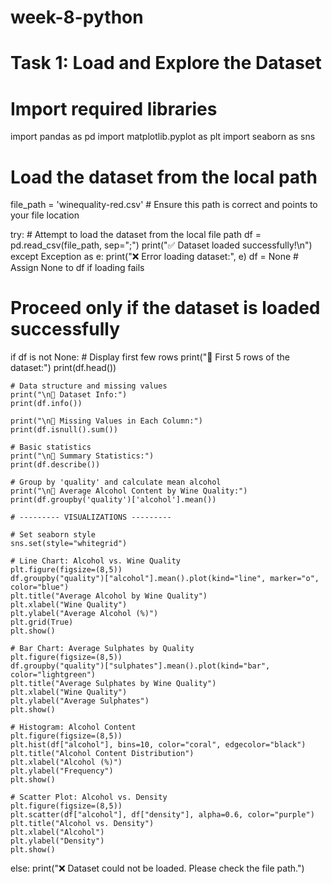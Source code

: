 # week-8-python
# Task 1: Load and Explore the Dataset


# Import required libraries
import pandas as pd
import matplotlib.pyplot as plt
import seaborn as sns

# Load the dataset from the local path
file_path = 'winequality-red.csv'  # Ensure this path is correct and points to your file location

try:
    # Attempt to load the dataset from the local file path
    df = pd.read_csv(file_path, sep=";")
    print("✅ Dataset loaded successfully!\n")
except Exception as e:
    print("❌ Error loading dataset:", e)
    df = None  # Assign None to df if loading fails

# Proceed only if the dataset is loaded successfully
if df is not None:
    # Display first few rows
    print("🔹 First 5 rows of the dataset:")
    print(df.head())

    # Data structure and missing values
    print("\n🔹 Dataset Info:")
    print(df.info())

    print("\n🔹 Missing Values in Each Column:")
    print(df.isnull().sum())

    # Basic statistics
    print("\n🔹 Summary Statistics:")
    print(df.describe())

    # Group by 'quality' and calculate mean alcohol
    print("\n🔹 Average Alcohol Content by Wine Quality:")
    print(df.groupby('quality')['alcohol'].mean())

    # --------- VISUALIZATIONS ---------

    # Set seaborn style
    sns.set(style="whitegrid")

    # Line Chart: Alcohol vs. Wine Quality
    plt.figure(figsize=(8,5))
    df.groupby("quality")["alcohol"].mean().plot(kind="line", marker="o", color="blue")
    plt.title("Average Alcohol by Wine Quality")
    plt.xlabel("Wine Quality")
    plt.ylabel("Average Alcohol (%)")
    plt.grid(True)
    plt.show()

    # Bar Chart: Average Sulphates by Quality
    plt.figure(figsize=(8,5))
    df.groupby("quality")["sulphates"].mean().plot(kind="bar", color="lightgreen")
    plt.title("Average Sulphates by Wine Quality")
    plt.xlabel("Wine Quality")
    plt.ylabel("Average Sulphates")
    plt.show()

    # Histogram: Alcohol Content
    plt.figure(figsize=(8,5))
    plt.hist(df["alcohol"], bins=10, color="coral", edgecolor="black")
    plt.title("Alcohol Content Distribution")
    plt.xlabel("Alcohol (%)")
    plt.ylabel("Frequency")
    plt.show()

    # Scatter Plot: Alcohol vs. Density
    plt.figure(figsize=(8,5))
    plt.scatter(df["alcohol"], df["density"], alpha=0.6, color="purple")
    plt.title("Alcohol vs. Density")
    plt.xlabel("Alcohol")
    plt.ylabel("Density")
    plt.show()
else:
    print("❌ Dataset could not be loaded. Please check the file path.")

